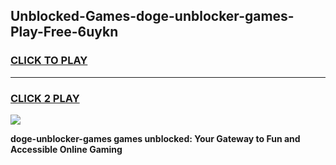 
## Unblocked-Games-doge-unblocker-games-Play-Free-6uykn
<h3>
<a href="https://premium76.site?title=doge-unblocker-games&ref=22A">CLICK TO PLAY</a></h3>
<hr>

<h3>
<a href="https://premium76.site?title=doge-unblocker-games&ref=22A">CLICK 2 PLAY</a>
  
</h3>

<a href="https://premium76.site?title=doge-unblocker-games&ref=22A"><img src="https://clearcache.store/games.png"></a>


**doge-unblocker-games games unblocked: Your Gateway to Fun and Accessible Online Gaming**
